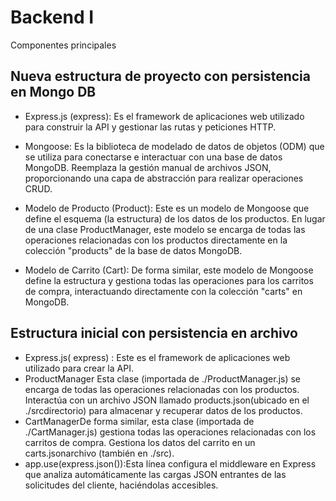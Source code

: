 # Backend I
Componentes principales

## Nueva estructura de proyecto con persistencia en Mongo DB
* Express.js (express): Es el framework de aplicaciones web utilizado para construir la API y gestionar las rutas y peticiones HTTP.

* Mongoose: Es la biblioteca de modelado de datos de objetos (ODM) que se utiliza para conectarse e interactuar con una base de datos MongoDB. Reemplaza la gestión manual de archivos JSON, proporcionando una capa de abstracción para realizar operaciones CRUD.

* Modelo de Producto (Product): Este es un modelo de Mongoose que define el esquema (la estructura) de los datos de los productos. En lugar de una clase ProductManager, este modelo se encarga de todas las operaciones relacionadas con los productos directamente en la colección "products" de la base de datos MongoDB.

* Modelo de Carrito (Cart): De forma similar, este modelo de Mongoose define la estructura y gestiona todas las operaciones para los carritos de compra, interactuando directamente con la colección "carts" en MongoDB.

## Estructura inicial con persistencia en archivo
* Express.js( express) : Este es el framework de aplicaciones web utilizado para crear la API.
* ProductManager Esta clase (importada de ./ProductManager.js) se encarga de todas las operaciones relacionadas con los productos. Interactúa con un archivo JSON llamado products.json(ubicado en el ./srcdirectorio) para almacenar y recuperar datos de los productos.
* CartManagerDe forma similar, esta clase (importada de ./CartManager.js) gestiona todas las operaciones relacionadas con los carritos de compra. Gestiona los datos del carrito en un carts.jsonarchivo (también en ./src).
* app.use(express.json()):Esta línea configura el middleware en Express que analiza automáticamente las cargas JSON entrantes de las solicitudes del cliente, haciéndolas accesibles.
